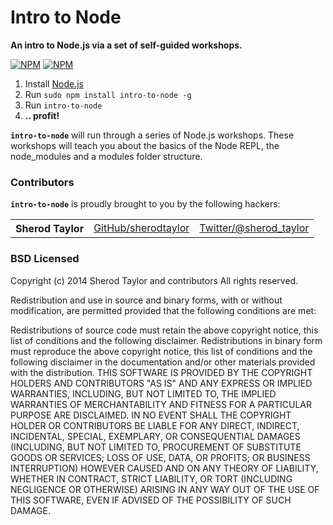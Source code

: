 # Intro to Node

**An intro to Node.js via a set of self-guided workshops.**

[![NPM](https://nodei.co/npm/intro-to-node.png?downloads=true&&downloadRank=true&stars=true)](https://nodei.co/npm/intro-to-node/) [![NPM](https://nodei.co/npm-dl/intro-to-node.png?months=3&height=3)](https://nodei.co/npm/intro-to-node/)

  1. Install [Node.js](http://nodejs.org/)
  2. Run `sudo npm install intro-to-node -g`
  3. Run `intro-to-node`
  4. **.. profit!**

<b><code>intro-to-node</code></b> will run through a series of Node.js workshops. These workshops will teach you about the basics of the Node REPL, the  node_modules and a modules folder structure.

### Contributors

<b><code>intro-to-node</code></b> is proudly brought to you by the following hackers:

<table><tbody>
<tr><th align="left">Sherod Taylor</th><td><a href="https://github.com/sherodtaylor">GitHub/sherodtaylor</a></td><td><a href="http://twitter.com/sherod_taylor">Twitter/@sherod_taylor</a></td></tr>
</tbody></table>

### BSD Licensed

Copyright (c) 2014 Sherod Taylor and contributors
All rights reserved.

Redistribution and use in source and binary forms, with or without modification, are permitted provided that the following conditions are met:

Redistributions of source code must retain the above copyright notice, this list of conditions and the following disclaimer.
Redistributions in binary form must reproduce the above copyright notice, this list of conditions and the following disclaimer in the documentation and/or other materials provided with the distribution.
THIS SOFTWARE IS PROVIDED BY THE COPYRIGHT HOLDERS AND CONTRIBUTORS "AS IS" AND ANY EXPRESS OR IMPLIED WARRANTIES, INCLUDING, BUT NOT LIMITED TO, THE IMPLIED WARRANTIES OF MERCHANTABILITY AND FITNESS FOR A PARTICULAR PURPOSE ARE DISCLAIMED. IN NO EVENT SHALL THE COPYRIGHT HOLDER OR CONTRIBUTORS BE LIABLE FOR ANY DIRECT, INDIRECT, INCIDENTAL, SPECIAL, EXEMPLARY, OR CONSEQUENTIAL DAMAGES (INCLUDING, BUT NOT LIMITED TO, PROCUREMENT OF SUBSTITUTE GOODS OR SERVICES; LOSS OF USE, DATA, OR PROFITS; OR BUSINESS INTERRUPTION) HOWEVER CAUSED AND ON ANY THEORY OF LIABILITY, WHETHER IN CONTRACT, STRICT LIABILITY, OR TORT (INCLUDING NEGLIGENCE OR OTHERWISE) ARISING IN ANY WAY OUT OF THE USE OF THIS SOFTWARE, EVEN IF ADVISED OF THE POSSIBILITY OF SUCH DAMAGE.
